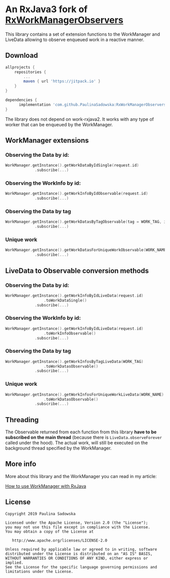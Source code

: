 # An RxJava3 fork of [RxWorkManagerObservers](https://github.com/PaulinaSadowska/RxWorkManagerObservers)

This library contains a set of extension functions to the WorkManager and LiveData allowing to observe enqueued work in a reactive manner.

## Download

```gradle
allprojects {
	repositories {
		...
		maven { url 'https://jitpack.io' }
	}
}
```
 
```gradle
dependencies {
      implementation 'com.github.PaulinaSadowska:RxWorkManagerObservers:1.0.0'
}
```

The library does not depend on work-rxjava2. It works with any type of worker that can be enqueued by the WorkManager.

## WorkManager extensions

### Observing the Data by id:
```kotlin
WorkManager.getInstance().getWorkDataByIdSingle(request.id)
			 .subscribe(...)
```

### Observing the WorkInfo by id:
```kotlin
WorkManager.getInstance().getWorkInfoByIdObservable(request.id)
			 .subscribe(...)
```

### Observing the Data by tag
```kotlin
WorkManager.getInstance().getWorkDatasByTagObservable(tag = WORK_TAG, ignoreError = false)
			 .subscribe(...)
```

### Unique work
```kotlin
WorkManager.getInstance().getWorkDatasForUniqueWorkObservable(WORK_NAME)
			 .subscribe(...)
```

## LiveData to Observable conversion methods

### Observing the Data by id:
```kotlin
WorkManager.getInstance().getWorkInfoByIdLiveData(request.id)
        		 .toWorkDataSingle()
			 .subscribe(...)
```

### Observing the WorkInfo by id:
```kotlin
WorkManager.getInstance().getWorkInfoByIdLiveData(request.id)
        		 .toWorkInfoObservable()
			 .subscribe(...)
```

### Observing the Data by tag
```kotlin
WorkManager.getInstance().getWorkInfosByTagLiveData(WORK_TAG)
        		 .toWorkDatasObservable()
			 .subscribe(...)
```

### Unique work
```kotlin
WorkManager.getInstance().getWorkInfosForUniqueWorkLiveData(WORK_NAME)
        		 .toWorkDatasObservable()
			 .subscribe(...)
```

## Threading
The Observable returned from each function from this library **have to be subscribed on the main thread** (because there is ``LiveData.observeForever`` called under the hood). The actual work, will still be executed on the background thread specified by the WorkManager.

## More info
More about this library and the WorkManager you can read in my article: 

[How to use WorkManager with RxJava](https://proandroiddev.com/how-to-use-workmanager-with-rxjava-b5936f68e024)


## License
```
Copyright 2019 Paulina Sadowska

Licensed under the Apache License, Version 2.0 (the "License");
you may not use this file except in compliance with the License.
You may obtain a copy of the License at

   http://www.apache.org/licenses/LICENSE-2.0

Unless required by applicable law or agreed to in writing, software
distributed under the License is distributed on an "AS IS" BASIS,
WITHOUT WARRANTIES OR CONDITIONS OF ANY KIND, either express or implied.
See the License for the specific language governing permissions and
limitations under the License.
```
